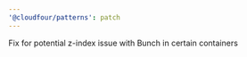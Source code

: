 ```yaml
---
'@cloudfour/patterns': patch
---
```


Fix for potential z-index issue with Bunch in certain containers
